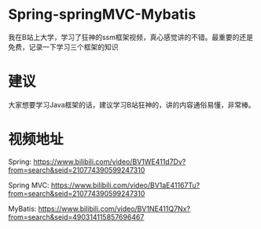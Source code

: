 # Spring-springMVC-Mybatis
我在B站上大学，学习了狂神的ssm框架视频，真心感觉讲的不错。最重要的还是免费，记录一下学习三个框架的知识

# 建议
大家想要学习Java框架的话，建议学习B站狂神的，讲的内容通俗易懂，非常棒。

# 视频地址
Spring: https://www.bilibili.com/video/BV1WE411d7Dv?from=search&seid=210774390599247310

Spring MVC: https://www.bilibili.com/video/BV1aE41167Tu?from=search&seid=210774390599247310

MyBatis: https://www.bilibili.com/video/BV1NE411Q7Nx?from=search&seid=490314115857696467

